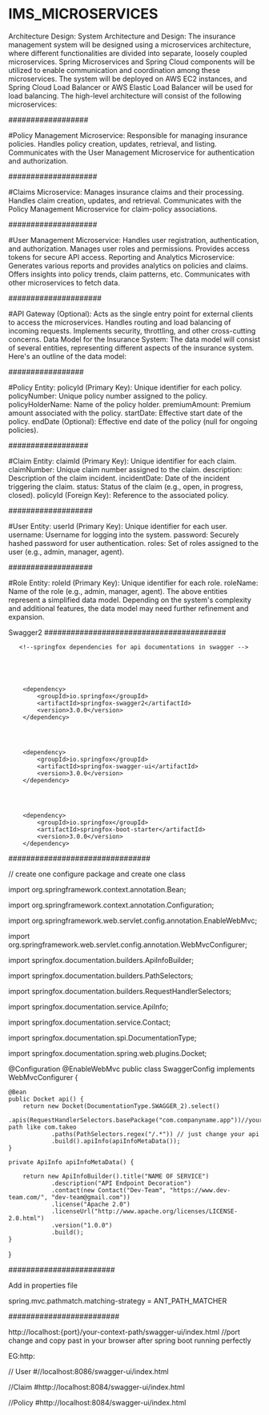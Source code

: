 # IMS_MICROSERVICES
Architecture Design: 
System Architecture and Design: 
The insurance management system will be designed using a microservices architecture, where different functionalities are divided into separate, loosely coupled microservices. Spring Microservices and Spring Cloud components will be utilized to enable communication and coordination among these microservices. The system will be deployed on AWS EC2 instances, and Spring Cloud Load Balancer or AWS Elastic Load Balancer will be used for load balancing. 
The high-level architecture will consist of the following microservices: 



##################


#Policy Management Microservice: 
Responsible for managing insurance policies. 
Handles policy creation, updates, retrieval, and listing. 
Communicates with the User Management Microservice for authentication and authorization. 




####################


#Claims Microservice: 
Manages insurance claims and their processing. 
Handles claim creation, updates, and retrieval. 
Communicates with the Policy Management Microservice for claim-policy associations. 



####################


#User Management Microservice: 
Handles user registration, authentication, and authorization. 
Manages user roles and permissions. 
Provides access tokens for secure API access. 
Reporting and Analytics Microservice: 
Generates various reports and provides analytics on policies and claims. 
Offers insights into policy trends, claim patterns, etc. 
Communicates with other microservices to fetch data. 



#####################


#API Gateway (Optional): 
Acts as the single entry point for external clients to access the microservices. 
Handles routing and load balancing of incoming requests. 
Implements security, throttling, and other cross-cutting concerns. 
Data Model for the Insurance System: 
The data model will consist of several entities, representing different aspects of the insurance system. Here's an outline of the data model: 


#################


#Policy Entity: 
policyId (Primary Key): Unique identifier for each policy. 
policyNumber: Unique policy number assigned to the policy. 
policyHolderName: Name of the policy holder. 
premiumAmount: Premium amount associated with the policy. 
startDate: Effective start date of the policy. 
endDate (Optional): Effective end date of the policy (null for ongoing policies). 


##################


#Claim Entity: 
claimId (Primary Key): Unique identifier for each claim. 
claimNumber: Unique claim number assigned to the claim. 
description: Description of the claim incident. 
incidentDate: Date of the incident triggering the claim. 
status: Status of the claim (e.g., open, in progress, closed). 
policyId (Foreign Key): Reference to the associated policy. 


###################


#User Entity: 
userId (Primary Key): Unique identifier for each user. 
username: Username for logging into the system. 
password: Securely hashed password for user authentication. 
roles: Set of roles assigned to the user (e.g., admin, manager, agent). 



###################


#Role Entity: 
roleId (Primary Key): Unique identifier for each role. 
roleName: Name of the role (e.g., admin, manager, agent). 
The above entities represent a simplified data model. Depending on the system's complexity and additional features, the data model may need further refinement and expansion. 
 

 
 Swagger2
#########################################



       <!--springfox dependencies for api documentations in swagger -->




       
        <dependency>
            <groupId>io.springfox</groupId>
            <artifactId>springfox-swagger2</artifactId>
            <version>3.0.0</version>
        </dependency>



        
        <dependency>
            <groupId>io.springfox</groupId>
            <artifactId>springfox-swagger-ui</artifactId>
            <version>3.0.0</version>
        </dependency>



        
        <dependency>
            <groupId>io.springfox</groupId>
            <artifactId>springfox-boot-starter</artifactId>
            <version>3.0.0</version>
        </dependency>


################################




// create one configure package and create one class 






import org.springframework.context.annotation.Bean;


import org.springframework.context.annotation.Configuration;


import org.springframework.web.servlet.config.annotation.EnableWebMvc;


import org.springframework.web.servlet.config.annotation.WebMvcConfigurer;


import springfox.documentation.builders.ApiInfoBuilder;


import springfox.documentation.builders.PathSelectors;


import springfox.documentation.builders.RequestHandlerSelectors;


import springfox.documentation.service.ApiInfo;


import springfox.documentation.service.Contact;


import springfox.documentation.spi.DocumentationType;


import springfox.documentation.spring.web.plugins.Docket;


@Configuration
@EnableWebMvc
public class SwaggerConfig implements WebMvcConfigurer {

    @Bean
    public Docket api() {
        return new Docket(DocumentationType.SWAGGER_2).select()
                .apis(RequestHandlerSelectors.basePackage("com.companyname.app"))//your path like com.takeo
                .paths(PathSelectors.regex("/.*")) // just change your api
                .build().apiInfo(apiInfoMetaData());
    }

    private ApiInfo apiInfoMetaData() {

        return new ApiInfoBuilder().title("NAME OF SERVICE")
                .description("API Endpoint Decoration")
                .contact(new Contact("Dev-Team", "https://www.dev-team.com/", "dev-team@gmail.com"))
                .license("Apache 2.0")
                .licenseUrl("http://www.apache.org/licenses/LICENSE-2.0.html")
                .version("1.0.0")
                .build();
    }

}

########################





Add in properties file 



spring.mvc.pathmatch.matching-strategy = ANT_PATH_MATCHER





#########################


http://localhost:{port}/your-context-path/swagger-ui/index.html
//port change and copy past in your browser after spring boot running perfectly


EG:http:



// User
#//localhost:8086/swagger-ui/index.html



//Claim
#http://localhost:8084/swagger-ui/index.html



//Policy
#http://localhost:8084/swagger-ui/index.html






